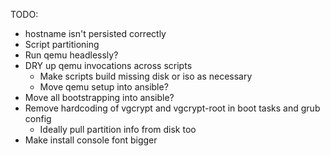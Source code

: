 TODO:

- hostname isn't persisted correctly
- Script partitioning
- Run qemu headlessly?
- DRY up qemu invocations across scripts
  - Make scripts build missing disk or iso as necessary
  - Move qemu setup into ansible?
- Move all bootstrapping into ansible?
- Remove hardcoding of vgcrypt and vgcrypt-root in boot tasks and grub config
  - Ideally pull partition info from disk too
- Make install console font bigger
